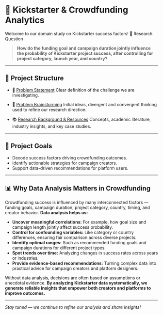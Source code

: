# 🚀 Kickstarter & Crowdfunding Analytics

Welcome to our domain study on Kickstarter success factors!
🎯 Research Question

> **How do the funding goal and campaign duration jointly influence the
 probability of Kickstarter project success, after controlling for project
 category, launch year, and country?**

---

## 📂 Project Structure

* 📄 [Problem Statement](./problem_statement.md)
  Clear definition of the challenge we are investigating.

* 🧠 [Problem Brainstorming]([./problem_brainstorming.md](https://github.com/MIT-Emerging-Talent/ET6-CDSP-group-07-repo/blob/Domainstudy/0_domain_study/problem_brainstorming.md))
  Initial ideas, divergent and convergent thinking used to refine our research direction.

* 📚 [Research Background & Resources](./research_background.md)
  Concepts, academic literature, industry insights, and key case studies.

---

## 🔬 Project Goals

* Decode success factors driving crowdfunding outcomes.
* Identify actionable strategies for campaign creators.
* Support data-driven recommendations for platform users.

---

## 📊 Why Data Analysis Matters in Crowdfunding

Crowdfunding success is influenced by many interconnected factors — funding
 goals, campaign duration, project category, country, timing, and creator
  behavior. **Data analysis helps us:**

* **Uncover meaningful correlations:** For example, how goal size and campaign
 length jointly affect success probability.
* **Control for confounding variables:** Like category or country differences,
 ensuring fair comparison across diverse projects.
* **Identify optimal ranges:** Such as recommended funding goals and campaign
 durations for different project types.
* **Spot trends over time:** Analyzing changes in success rates across years or industries.
* **Provide evidence-based recommendations:** Turning complex data into practical
 advice for campaign creators and platform designers.

Without data analysis, decisions are often based on assumptions or anecdotal
 evidence. **By analyzing Kickstarter data systematically, we generate reliable
  insights that empower both creators and platforms to improve outcomes.**

---

*Stay tuned — we continue to refine our analysis and share insights!*
